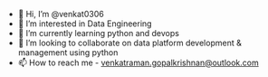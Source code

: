 - 👋 Hi, I’m @venkat0306
- 👀 I’m interested in Data Engineering
- 🌱 I’m currently learning python and devops
- 💞️ I’m looking to collaborate on data platform development & management using python
- 📫 How to reach me - venkatraman.gopalkrishnan@outlook.com

<!---
venkat0306/venkat0306 is a ✨ special ✨ repository because its `README.md` (this file) appears on your GitHub profile.
You can click the Preview link to take a look at your changes.
--->
